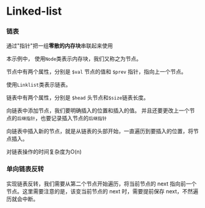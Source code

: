 # Linked-list

### 链表
通过"指针"把一组**零散的内存块**串联起来使用

本示例中，
使用`Node`类表示内存块，我们又称之为节点。

节点中有两个属性，分别是 `$val` 节点的值和 `$prev` 指针，指向上一个节点。

使用`Linklist`类表示链表。

链表中有两个属性，分别是 `$head` 头节点和`$size`链表长度。


向链表中添加节点，我们要明确插入的位置和插入的值。
并且还要更改上一个节点的`后继指针`，也要记录插入节点的`后继指针`


向链表中插入新的节点，就是从链表的头部开始，一直遍历到要插入的位置，将节点插入。


对链表操作的时间复杂度为O(n)

### 单向链表反转

实现链表反转，我们需要从第二个节点开始遍历，将当前节点的 next 指向前一个节点。这里需要注意的是，该变当前节点的 next 时，需要提前保存 next，不然遍历就会中断。
